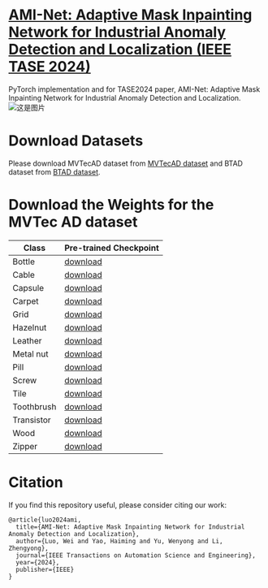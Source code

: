 # [AMI-Net: Adaptive Mask Inpainting Network for Industrial Anomaly Detection and Localization (IEEE TASE 2024)](https://ieeexplore.ieee.org/document/10445116)
PyTorch implementation and for TASE2024 paper, AMI-Net: Adaptive Mask Inpainting Network for Industrial Anomaly Detection and Localization.  
![这是图片](AMI-Net-framework.png)  
# Download Datasets
Please download MVTecAD dataset from [MVTecAD dataset](https://www.mvtec.com/de/unternehmen/forschung/datasets/mvtec-ad/) and BTAD dataset from [BTAD dataset](https://www.beantech.it/).
# Download the Weights for the MVTec AD dataset
| Class      | Pre-trained Checkpoint | 
|------------|-------------------------|
| Bottle | [download](https://github.com/luow23/AMI-Net/releases/pth/) |
| Cable  | [download](https://github.com/your-username/your-repo/releases/download/v1.0/ViT-Large.pth) |
| Capsule | [download](https://github.com/your-username/your-repo/releases/download/v1.0/ViT-Huge.pth) |
| Carpet | [download](https://github.com/your-username/your-repo/releases/download/v1.0/ViT-Huge.pth) |
| Grid   | [download](https://github.com/your-username/your-repo/releases/download/v1.0/ViT-Huge.pth) |
| Hazelnut | [download](https://github.com/your-username/your-repo/releases/download/v1.0/ViT-Huge.pth) |
| Leather | [download](https://github.com/your-username/your-repo/releases/download/v1.0/ViT-Huge.pth) |
| Metal nut | [download](https://github.com/your-username/your-repo/releases/download/v1.0/ViT-Huge.pth) |
| Pill | [download](https://github.com/your-username/your-repo/releases/download/v1.0/ViT-Huge.pth) |
| Screw | [download](https://github.com/your-username/your-repo/releases/download/v1.0/ViT-Huge.pth) |
| Tile | [download](https://github.com/your-username/your-repo/releases/download/v1.0/ViT-Huge.pth) |
| Toothbrush | [download](https://github.com/your-username/your-repo/releases/download/v1.0/ViT-Huge.pth) |
| Transistor | [download](https://github.com/your-username/your-repo/releases/download/v1.0/ViT-Huge.pth) |
| Wood | [download](https://github.com/your-username/your-repo/releases/download/v1.0/ViT-Huge.pth) |
| Zipper | [download](https://github.com/your-username/your-repo/releases/download/v1.0/ViT-Huge.pth) |
# Citation
If you find this repository useful, please consider citing our work:  
```
@article{luo2024ami,    
  title={AMI-Net: Adaptive Mask Inpainting Network for Industrial Anomaly Detection and Localization},  
  author={Luo, Wei and Yao, Haiming and Yu, Wenyong and Li, Zhengyong},  
  journal={IEEE Transactions on Automation Science and Engineering},  
  year={2024},  
  publisher={IEEE}  
}
```
